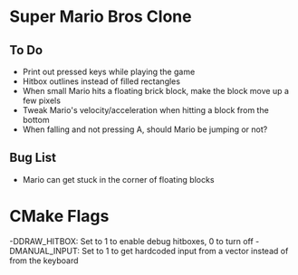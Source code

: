 # Super Mario Bros Clone

## To Do
* Print out pressed keys while playing the game
* Hitbox outlines instead of filled rectangles
* When small Mario hits a floating brick block, make the block move up a few pixels
* Tweak Mario's velocity/acceleration when hitting a block from the bottom
* When falling and not pressing A, should Mario be jumping or not?

## Bug List
* Mario can get stuck in the corner of floating blocks

# CMake Flags
-DDRAW_HITBOX: Set to 1 to enable debug hitboxes, 0 to turn off
-DMANUAL_INPUT: Set to 1 to get hardcoded input from a vector instead of
from the keyboard
